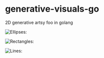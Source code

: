 # generative-visuals-go
2D generative artsy foo in golang

![Ellipses:](https://raw.github.com/Su-Shee/generative-visuals-go/master/flowershapes/flower.png)

![Rectangles:](https://raw.github.com/Su-Shee/generative-visuals-go/master/rectangularshapes/xy-rectangles.png)

![Lines:](https://raw.github.com/Su-Shee/generative-visuals-go/master/arrangedlines/cardiolines.png)

